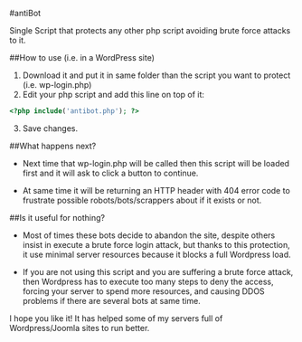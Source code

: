 #antiBot


Single Script that protects any other php script avoiding brute force attacks to it.

##How to use (i.e. in a WordPress site)

 1. Download it and put it in same folder than the script you want to protect (i.e. wp-login.php)
 2. Edit your php script and add this line on top of it:

  ```php
  <?php include('antibot.php'); ?>
  ```
 3. Save changes.

##What happens next?

* Next time that wp-login.php will be called then this script will be loaded first and it will ask to click a button to continue.

* At same time it will be returning an HTTP header with 404 error code to frustrate possible robots/bots/scrappers about if it exists or not. 

##Is it useful for nothing?

* Most of times these bots decide to abandon the site, despite others insist in execute a brute force login attack, but thanks to this protection, it use minimal server resources because it blocks a full Wordpress load. 

* If you are not using this script and you are suffering a brute force attack, then Wordpress has to execute too many steps to deny the access, forcing your server to spend more resources, and causing DDOS problems if there are several bots at same time.

I hope you like it! It has helped some of my servers full of Wordpress/Joomla sites to run better.

